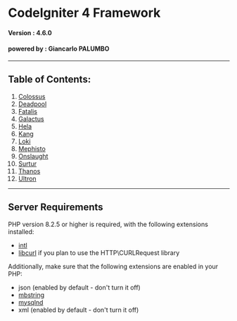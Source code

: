 # CodeIgniter 4 Framework

#### Version : 4.6.0
#### powered by : Giancarlo PALUMBO

***

## Table of Contents: 

1. [Colossus](apps/Colossus/README.md)
1. [Deadpool](apps/Deadpool/README.md)
1. [Fatalis](apps/Fatalis/README.md)
1. [Galactus](apps/Galactus/README.md)
1. [Hela](apps/Hela/README.md)
1. [Kang](apps/Kang/README.md)
1. [Loki](apps/Loki/README.md)
1. [Mephisto](apps/Mephisto/README.md)
1. [Onslaught](apps/Onslaught/README.md)
1. [Surtur](apps/Surtur/README.md)
1. [Thanos](apps/Thanos/README.md)
1. [Ultron](apps/Ultron/README.md)

***


## Server Requirements

PHP version 8.2.5 or higher is required, with the following extensions installed:

- [intl](http://php.net/manual/en/intl.requirements.php)
- [libcurl](http://php.net/manual/en/curl.requirements.php) if you plan to use the HTTP\CURLRequest library

Additionally, make sure that the following extensions are enabled in your PHP:

- json (enabled by default - don't turn it off)
- [mbstring](http://php.net/manual/en/mbstring.installation.php)
- [mysqlnd](http://php.net/manual/en/mysqlnd.install.php)
- xml (enabled by default - don't turn it off)
